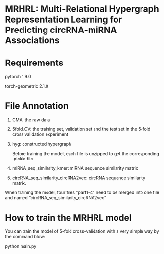 # MRHRL: Multi-Relational Hypergraph Representation Learning for Predicting circRNA-miRNA Associations
# Requirements
pytorch 1.9.0

torch-geometric 2.1.0

# File Annotation
1. CMA: the raw data
2. 5fold_CV: the training set, validation set and the test set in the 5-fold cross validation experiment
3. hyg: constructed hypergraph
   
   Before training the model, each file is unzipped to get the corresponding .pickle file
5. miRNA_seq_similarity_kmer: miRNA sequence similarity matrix
6. circRNA_seq_similarity_circRNA2vec: circRNA sequence similarity matrix.
   
When training the model, four files "part1-4" need to be merged into one file and named “circRNA_seq_similarity_circRNA2vec”

# How to train the MRHRL model
You can train the model of 5-fold cross-validation with a very simple way by the command blow:  

python main.py
